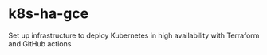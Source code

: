 # k8s-ha-gce
Set up infrastructure to deploy Kubernetes in high availability with Terraform and GitHub actions
